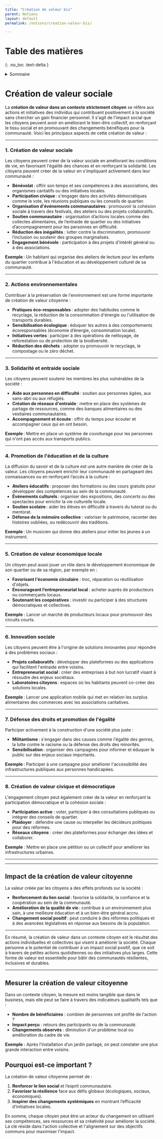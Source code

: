 ```yaml
---
title: "Création de valeur bis"
parent: Notions
layout: default
permalink: /notions/creation-valeur-bis/

---
```


# Table des matières
{: .no_toc .text-delta }

<details markdown="block">
  <summary>Sommaire</summary>
  {: .text-delta }

1. Sommaire
{:toc}
</details>


# Création de valeur sociale 


La **création de valeur dans un contexte strictement citoyen** se réfère aux actions et initiatives des individus qui contribuent positivement à la société sans chercher un gain financier personnel. Il s'agit de l'impact social que les citoyens peuvent avoir en améliorant le bien-être collectif, en renforçant le tissu social et en promouvant des changements bénéfiques pour la communauté. Voici les principaux aspects de cette création de valeur :

---

### **1. Création de valeur sociale**

Les citoyens peuvent créer de la valeur sociale en améliorant les conditions de vie, en favorisant l'égalité des chances et en renforçant la solidarité. Les citoyens peuvent créer de la valeur en s'impliquant activement dans leur communauté :

- **Bénévolat** : offrir son temps et ses compétences à des associations, des organismes caritatifs ou des initiatives locales.
- **Participation civique** : s'engager dans des activités démocratiques comme le vote, les réunions publiques ou les conseils de quartier.
- **Organisation d'événements communautaires** : promouvoir la cohésion sociale à travers des festivals, des ateliers ou des projets collaboratifs.
- **Soutien communautaire** : organisation d’actions locales comme des collectes alimentaires, de l’entraide de quartier ou des initiatives d’accompagnement pour les personnes en difficulté.
- **Réduction des inégalités** : lutter contre la discrimination, promouvoir l’inclusion ou soutenir des groupes marginalisés.
- **Engagement bénévole** : participation à des projets d'intérêt général ou à des associations.

**Exemple** : Un habitant qui organise des ateliers de lecture pour les enfants du quartier contribue à l'éducation et au développement culturel de sa communauté. 

---

### **2. Actions environnementales**

Contribuer à la préservation de l'environnement est une forme importante de création de valeur citoyenne :

- **Pratiques éco-responsables** : adopter des habitudes comme le recyclage, la réduction de la consommation d'énergie ou l'utilisation de transports durables.
- **Sensibilisation écologique** : éduquer les autres à des comportements écoresponsables (économie d’énergie, consommation locale).
- **Initiatives vertes** : participer à des opérations de nettoyage, de reforestation ou de protection de la biodiversité.
- **Réduction des déchets** : adopter ou promouvoir le recyclage, le compostage ou le zéro déchet.


---

### **3. Solidarité et entraide sociale**

Les citoyens peuvent soutenir les membres les plus vulnérables de la société :

- **Aide aux personnes en difficulté** : soutien aux personnes âgées, aux sans-abri ou aux réfugiés.
- **Création de réseaux d'entraide** : mettre en place des systèmes de partage de ressources, comme des banques alimentaires ou des vestiaires communautaires.
- **Accompagnement et écoute** : offrir du temps pour écouter et accompagner ceux qui en ont besoin.

**Exemple** : Mettre en place un système de covoiturage pour les personnes qui n'ont pas accès aux transports publics.

---

### **4. Promotion de l'éducation et de la culture**

La diffusion du savoir et de la culture est une autre manière de créer de la valeur. Les citoyens peuvent enrichir leur communauté en partageant des connaissances ou en renforçant l’accès à la culture :

- **Ateliers éducatifs** : proposer des formations ou des cours gratuits pour développer des compétences au sein de la communauté.
- **Événements culturels** : organiser des expositions, des concerts ou des spectacles pour enrichir la vie culturelle locale.
- **Soutien scolaire** : aider les élèves en difficulté à travers du tutorat ou du mentorat.
- **Défense de la mémoire collective** : valoriser le patrimoine, raconter des histoires oubliées, ou redécouvrir des traditions.

**Exemple** : Un musicien qui donne des ateliers pour initier les jeunes à un instrument.

---

### **5. Création de valeur économique locale**

Un citoyen peut aussi jouer un rôle dans le développement économique de son quartier ou de sa région, par exemple en :

- **Favorisant l'économie circulaire** : troc, réparation ou réutilisation d'objets.
- **Encourageant l’entrepreneuriat local** : acheter auprès de producteurs ou commerçants locaux.
- **Soutenant les coopératives** : investir ou participer à des structures démocratiques et collectives.

**Exemple** : Lancer un marché de producteurs locaux pour promouvoir des circuits courts.

---

### **6. Innovation sociale**

Les citoyens peuvent être à l'origine de solutions innovantes pour répondre à des problèmes sociaux :

- **Projets collaboratifs** : développer des plateformes ou des applications qui facilitent l'entraide entre voisins.
- **Entrepreneuriat social** : créer des entreprises à but non lucratif visant à résoudre des enjeux sociétaux.
- **Laboratoires citoyens** : espaces où les habitants peuvent co-créer des solutions locales.

**Exemple** : Lancer une application mobile qui met en relation les surplus alimentaires des commerces avec les associations caritatives.

---

### **7. Défense des droits et promotion de l'égalité**

Participer activement à la construction d'une société plus juste :

- **Militantisme** : s'engager dans des causes comme l'égalité des genres, la lutte contre le racisme ou la défense des droits des minorités.
- **Sensibilisation** : organiser des campagnes pour informer et éduquer le public sur des enjeux sociaux importants.

**Exemple** : Participer à une campagne pour améliorer l'accessibilité des infrastructures publiques aux personnes handicapées.



---

### **8. Création de valeur civique et démocratique**

L'engagement citoyen peut également créer de la valeur en renforçant la participation démocratique et la cohésion sociale :

- **Participation active** : voter, participer à des consultations publiques ou intégrer des conseils de quartier.
- **Plaidoyer** : défendre une cause ou interpeller les décideurs politiques pour des réformes.
- **Réseaux citoyens** : créer des plateformes pour échanger des idées et collaborer.

**Exemple** : Mettre en place une pétition ou un collectif pour améliorer les infrastructures urbaines.

---

---

## **Impact de la création de valeur citoyenne**

La valeur créée par les citoyens a des effets profonds sur la société :

- **Renforcement du lien social** : favorise la solidarité, la confiance et la coopération au sein de la communauté.
- **Amélioration de la qualité de vie** : contribue à un environnement plus sain, à une meilleure éducation et à un bien-être général accru.
- **Changement social positif** : peut conduire à des réformes politiques et à des avancées législatives en réponse aux besoins de la population.

---

En résumé, la création de valeur dans un contexte citoyen est le résultat des actions individuelles et collectives qui visent à améliorer la société. Chaque personne a le potentiel de contribuer à un impact social positif, que ce soit à travers de petites actions quotidiennes ou des initiatives plus larges. Cette forme de valeur est essentielle pour bâtir des communautés résilientes, inclusives et durables.

---

## **Mesurer la création de valeur citoyenne**

Dans un contexte citoyen, la mesure est moins tangible que dans le business, mais elle peut se faire à travers des indicateurs qualitatifs tels que :

- **Nombre de bénéficiaires** : combien de personnes ont profité de l'action ?
- **Impact perçu** : retours des participants ou de la communauté.
- **Changements observés** : diminution d'un problème local ou amélioration du cadre de vie.

**Exemple** : Après l’installation d’un jardin partagé, on peut constater une plus grande interaction entre voisins.


## **Pourquoi est-ce important ?**

La création de valeur citoyenne permet de :

1. **Renforcer le lien social** et l’esprit communautaire.
2. **Favoriser la résilience** face aux défis globaux (écologiques, sociaux, économiques).
3. **Inspirer des changements systémiques** en montrant l’efficacité d’initiatives locales.

En somme, chaque citoyen peut être un acteur du changement en utilisant ses compétences, ses ressources et sa créativité pour améliorer la société. La clé réside dans l'action collective et l'alignement sur des objectifs communs pour maximiser l'impact.
